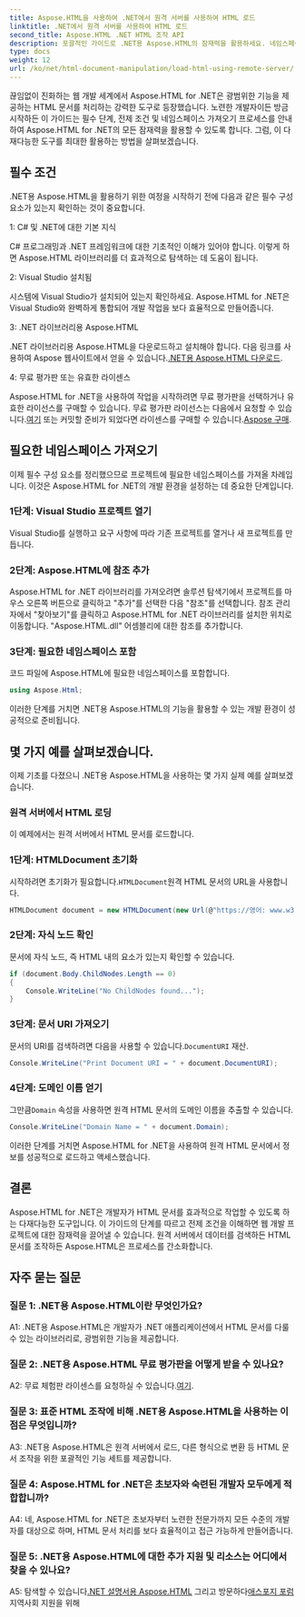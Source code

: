 ```yaml
---
title: Aspose.HTML을 사용하여 .NET에서 원격 서버를 사용하여 HTML 로드
linktitle: .NET에서 원격 서버를 사용하여 HTML 로드
second_title: Aspose.HTML .NET HTML 조작 API
description: 포괄적인 가이드로 .NET용 Aspose.HTML의 잠재력을 활용하세요. 네임스페이스 가져오기, 원격 HTML 문서 액세스 방법 등을 알아보세요.
type: docs
weight: 12
url: /ko/net/html-document-manipulation/load-html-using-remote-server/
---
```


끊임없이 진화하는 웹 개발 세계에서 Aspose.HTML for .NET은 광범위한 기능을 제공하는 HTML 문서를 처리하는 강력한 도구로 등장했습니다. 노련한 개발자이든 방금 시작하든 이 가이드는 필수 단계, 전제 조건 및 네임스페이스 가져오기 프로세스를 안내하여 Aspose.HTML for .NET의 모든 잠재력을 활용할 수 있도록 합니다. 그럼, 이 다재다능한 도구를 최대한 활용하는 방법을 살펴보겠습니다.

## 필수 조건

.NET용 Aspose.HTML을 활용하기 위한 여정을 시작하기 전에 다음과 같은 필수 구성 요소가 있는지 확인하는 것이 중요합니다.

1: C# 및 .NET에 대한 기본 지식

C# 프로그래밍과 .NET 프레임워크에 대한 기초적인 이해가 있어야 합니다. 이렇게 하면 Aspose.HTML 라이브러리를 더 효과적으로 탐색하는 데 도움이 됩니다.

2: Visual Studio 설치됨

시스템에 Visual Studio가 설치되어 있는지 확인하세요. Aspose.HTML for .NET은 Visual Studio와 완벽하게 통합되어 개발 작업을 보다 효율적으로 만들어줍니다.

3: .NET 라이브러리용 Aspose.HTML

 .NET 라이브러리용 Aspose.HTML을 다운로드하고 설치해야 합니다. 다음 링크를 사용하여 Aspose 웹사이트에서 얻을 수 있습니다.[.NET용 Aspose.HTML 다운로드](https://releases.aspose.com/html/net/).

4: 무료 평가판 또는 유효한 라이센스

 Aspose.HTML for .NET을 사용하여 작업을 시작하려면 무료 평가판을 선택하거나 유효한 라이선스를 구매할 수 있습니다. 무료 평가판 라이선스는 다음에서 요청할 수 있습니다.[여기](https://releases.aspose.com/) 또는 커밋할 준비가 되었다면 라이센스를 구매할 수 있습니다.[Aspose 구매](https://purchase.aspose.com/buy).

## 필요한 네임스페이스 가져오기

이제 필수 구성 요소를 정리했으므로 프로젝트에 필요한 네임스페이스를 가져올 차례입니다. 이것은 Aspose.HTML for .NET의 개발 환경을 설정하는 데 중요한 단계입니다.

### 1단계: Visual Studio 프로젝트 열기

Visual Studio를 실행하고 요구 사항에 따라 기존 프로젝트를 열거나 새 프로젝트를 만듭니다.

### 2단계: Aspose.HTML에 참조 추가

Aspose.HTML for .NET 라이브러리를 가져오려면 솔루션 탐색기에서 프로젝트를 마우스 오른쪽 버튼으로 클릭하고 "추가"를 선택한 다음 "참조"를 선택합니다. 참조 관리자에서 "찾아보기"를 클릭하고 Aspose.HTML for .NET 라이브러리를 설치한 위치로 이동합니다. "Aspose.HTML.dll" 어셈블리에 대한 참조를 추가합니다.

### 3단계: 필요한 네임스페이스 포함

코드 파일에 Aspose.HTML에 필요한 네임스페이스를 포함합니다.

```csharp
using Aspose.Html;
```

이러한 단계를 거치면 .NET용 Aspose.HTML의 기능을 활용할 수 있는 개발 환경이 성공적으로 준비됩니다.

## 몇 가지 예를 살펴보겠습니다.

이제 기초를 다졌으니 .NET용 Aspose.HTML을 사용하는 몇 가지 실제 예를 살펴보겠습니다.

### 원격 서버에서 HTML 로딩

이 예제에서는 원격 서버에서 HTML 문서를 로드합니다.

### 1단계: HTMLDocument 초기화

 시작하려면 초기화가 필요합니다.`HTMLDocument`원격 HTML 문서의 URL을 사용합니다.

```csharp
HTMLDocument document = new HTMLDocument(new Url(@"https://영어: www.w3.org/TR/html5/"));
```

### 2단계: 자식 노드 확인

문서에 자식 노드, 즉 HTML 내의 요소가 있는지 확인할 수 있습니다.

```csharp
if (document.Body.ChildNodes.Length == 0)
{
    Console.WriteLine("No ChildNodes found...");
}
```

### 3단계: 문서 URI 가져오기

 문서의 URI를 검색하려면 다음을 사용할 수 있습니다.`DocumentURI` 재산.

```csharp
Console.WriteLine("Print Document URI = " + document.DocumentURI);
```

### 4단계: 도메인 이름 얻기

 그만큼`Domain` 속성을 사용하면 원격 HTML 문서의 도메인 이름을 추출할 수 있습니다.

```csharp
Console.WriteLine("Domain Name = " + document.Domain);
```

이러한 단계를 거치면 Aspose.HTML for .NET을 사용하여 원격 HTML 문서에서 정보를 성공적으로 로드하고 액세스했습니다.

## 결론

Aspose.HTML for .NET은 개발자가 HTML 문서를 효과적으로 작업할 수 있도록 하는 다재다능한 도구입니다. 이 가이드의 단계를 따르고 전제 조건을 이해하면 웹 개발 프로젝트에 대한 잠재력을 끌어낼 수 있습니다. 원격 서버에서 데이터를 검색하든 HTML 문서를 조작하든 Aspose.HTML은 프로세스를 간소화합니다.

## 자주 묻는 질문

### 질문 1: .NET용 Aspose.HTML이란 무엇인가요?

A1: .NET용 Aspose.HTML은 개발자가 .NET 애플리케이션에서 HTML 문서를 다룰 수 있는 라이브러리로, 광범위한 기능을 제공합니다.

### 질문 2: .NET용 Aspose.HTML 무료 평가판을 어떻게 받을 수 있나요?

 A2: 무료 체험판 라이센스를 요청하실 수 있습니다.[여기](https://releases.aspose.com/).

### 질문 3: 표준 HTML 조작에 비해 .NET용 Aspose.HTML을 사용하는 이점은 무엇입니까?

A3: .NET용 Aspose.HTML은 원격 서버에서 로드, 다른 형식으로 변환 등 HTML 문서 조작을 위한 포괄적인 기능 세트를 제공합니다.

### 질문 4: Aspose.HTML for .NET은 초보자와 숙련된 개발자 모두에게 적합합니까?

A4: 네, Aspose.HTML for .NET은 초보자부터 노련한 전문가까지 모든 수준의 개발자를 대상으로 하며, HTML 문서 처리를 보다 효율적이고 접근 가능하게 만들어줍니다.

### 질문 5: .NET용 Aspose.HTML에 대한 추가 지원 및 리소스는 어디에서 찾을 수 있나요?

 A5: 탐색할 수 있습니다[.NET 설명서용 Aspose.HTML](https://reference.aspose.com/html/net/) 그리고 방문하다[애스포지 포럼](https://forum.aspose.com/) 지역사회 지원을 위해